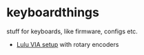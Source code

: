 # keyboardthings
stuff for keyboards, like firmware, configs etc.

 * [Lulu VIA setup](lulu/ReadMe.md) with rotary encoders